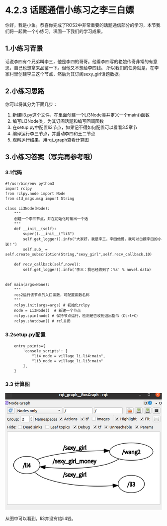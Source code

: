 # 4.2.3 话题通信小练习之李三白嫖

你好，我是小鱼。恭喜你完成了ROS2中非常重要的话题通信部分的学习，本节我们将一起做一个小练习，巩固一下我们的学习成果。

## 1.小练习背景

话说李四有个兄弟叫李三，他是李四的哥哥。他看李四写的艳娘传奇非常的有意思，自己也想拿来品鉴一下。但他又不想给李四钱。
所以我们的任务就是，在李家村里创建李三这个节点，然后为其订阅sexy_girl话题数据。

## 2.小练习思路

你可以将其分为下面几步：

1. 新建li3.py这个文件，在里面创建一个Li3Node类并定义一个main()函数
2. 编写Li3Node类，为其订阅话题和编写回调函数
3. 在setup.py中配置li3节点，如果记不得如何配置可以看看3.5章节
4. 编译运行李三节点，并启动李四和王二节点
5. 观察运行结果，用rqt_graph查看计算图

## 3.小练习答案（写完再参考哦）

### 3.1代码

```
#!/usr/bin/env python3
import rclpy
from rclpy.node import Node
from std_msgs.msg import String

class Li3Node(Node):
    """
    创建一个李三节点，并在初始化时输出一个话
    """
    def __init__(self):
        super().__init__("li3")
        self.get_logger().info("大家好，我是李三，李四他哥，我可以白嫖李四的小说！")
        self.sub_ = self.create_subscription(String,"sexy_girl",self.recv_callback,10)

    def recv_callback(self,novel):
        self.get_logger().info('李三：我已经收到了：%s' % novel.data)


def main(args=None):
    """
    ros2运行该节点的入口函数，可配置函数名称
    """
    rclpy.init(args=args) # 初始化rclpy
    node = Li3Node()  # 新建一个节点
    rclpy.spin(node) # 保持节点运行，检测是否收到退出指令（Ctrl+C）
    rclpy.shutdown() # rcl关闭
```

### 3.2setup.py配置

```
    entry_points={
        'console_scripts': [
            "li4_node = village_li.li4:main",
            "li3_node = village_li.li3:main"
        ],
    }
```

### 3.3 计算图

![image-20210804163450722](4.4话题小练习-李三白嫖/imgs/image-20210804163450722.png)

从图中可以看到，li3并没有给li4钱。
